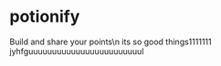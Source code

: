# potionify
 Build and share your points\n
 its so good things1111111
jyhfguuuuuuuuuuuuuuuuuuuuuuuul